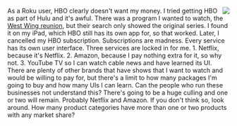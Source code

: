 <img src="http://scripting.com/images/2020/04/27/bidenActionFigure.png" border="0" align="right">As a Roku user, HBO clearly doesn't want my money. I tried getting HBO as part of Hulu and it's awful. There was a program I wanted to watch, the <a href="https://www.cnn.com/2020/10/16/opinions/the-west-wing-reunion-we-didnt-need-yang/index.html">West Wing reunion</a>, but their search only showed the original series. I found it on my iPad, which HBO still has its own app for, so that worked. Later, I cancelled my HBO subscription. Subscriptions are madness. Every service has its own user interface. Three services are locked in for me. 1. Netflix, because it's Netflix. 2. Amazon, because I pay nothing extra for it, so why not. 3. YouTube TV so I can watch cable news and have learned its UI. There are plenty of other brands that have shows that I want to watch and would be willing to pay for, but there's a limit to how many packages I'm going to buy and how many UIs I can learn. Can the people who run these businesses not understand this? There's going to be a huge culling and one or two will remain. Probably Netflix and Amazon. If you don't think so, look around. How many product categories have more than one or two products with any market share?
